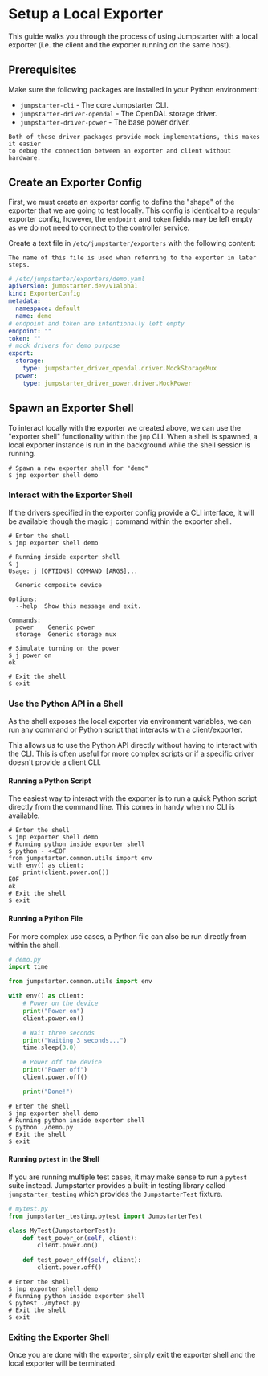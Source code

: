 # Setup a Local Exporter

This guide walks you through the process of using Jumpstarter with a local
exporter (i.e. the client and the exporter running on the same host).

## Prerequisites

Make sure the following packages are installed in your Python environment:
- `jumpstarter-cli` - The core Jumpstarter CLI.
- `jumpstarter-driver-opendal` - The OpenDAL storage driver.
- `jumpstarter-driver-power` - The base power driver.

```{tip}
Both of these driver packages provide mock implementations, this makes it easier
to debug the connection between an exporter and client without hardware.
```

## Create an Exporter Config

First, we must create an exporter config to define the "shape" of the exporter
that we are going to test locally. This config is identical to a regular exporter
config, however, the `endpoint` and `token` fields may be left empty as we do
not need to connect to the controller service.

Create a text file in `/etc/jumpstarter/exporters` with the following content:

```{note}
The name of this file is used when referring to the exporter in later steps.
```

```yaml
# /etc/jumpstarter/exporters/demo.yaml
apiVersion: jumpstarter.dev/v1alpha1
kind: ExporterConfig
metadata:
  namespace: default
  name: demo
# endpoint and token are intentionally left empty
endpoint: ""
token: ""
# mock drivers for demo purpose
export:
  storage:
    type: jumpstarter_driver_opendal.driver.MockStorageMux
  power:
    type: jumpstarter_driver_power.driver.MockPower
```

## Spawn an Exporter Shell

To interact locally with the exporter we created above, we can use the
"exporter shell" functionality within the `jmp` CLI. When a shell is spawned,
a local exporter instance is run in the background while the shell session is
running.

```shell
# Spawn a new exporter shell for "demo"
$ jmp exporter shell demo
```

### Interact with the Exporter Shell

If the drivers specified in the exporter config provide a CLI interface, it will
be available though the magic `j` command within the exporter shell.

```shell
# Enter the shell
$ jmp exporter shell demo

# Running inside exporter shell
$ j
Usage: j [OPTIONS] COMMAND [ARGS]...

  Generic composite device

Options:
  --help  Show this message and exit.

Commands:
  power    Generic power
  storage  Generic storage mux

# Simulate turning on the power
$ j power on
ok

# Exit the shell
$ exit
```

### Use the Python API in a Shell

As the shell exposes the local exporter via environment variables, we can run
any command or Python script that interacts with a client/exporter.

This allows us to use the Python API directly without having to interact with
the CLI. This is often useful for more complex scripts or if a specific driver
doesn't provide a client CLI.

#### Running a Python Script

The easiest way to interact with the exporter is to run a quick Python script
directly from the command line. This comes in handy when no CLI is available.

```shell
# Enter the shell
$ jmp exporter shell demo
# Running python inside exporter shell
$ python - <<EOF
from jumpstarter.common.utils import env
with env() as client:
    print(client.power.on())
EOF
ok
# Exit the shell
$ exit
```

#### Running a Python File

For more complex use cases, a Python file can also be run directly from within
the shell.

```python
# demo.py
import time

from jumpstarter.common.utils import env

with env() as client:
    # Power on the device
    print("Power on")
    client.power.on()

    # Wait three seconds
    print("Waiting 3 seconds...")
    time.sleep(3.0)

    # Power off the device
    print("Power off")
    client.power.off()

    print("Done!")
```

```shell
# Enter the shell
$ jmp exporter shell demo
# Running python inside exporter shell
$ python ./demo.py
# Exit the shell
$ exit
```

#### Running `pytest` in the Shell

If you are running multiple test cases, it may make sense to run a `pytest`
suite instead. Jumpstarter provides a built-in testing library called
`jumpstarter_testing` which provides the `JumpstarterTest` fixture.

```python
# mytest.py
from jumpstarter_testing.pytest import JumpstarterTest

class MyTest(JumpstarterTest):
    def test_power_on(self, client):
        client.power.on()

    def test_power_off(self, client):
        client.power.off()
```

```shell
# Enter the shell
$ jmp exporter shell demo
# Running python inside exporter shell
$ pytest ./mytest.py
# Exit the shell
$ exit
```

### Exiting the Exporter Shell

Once you are done with the exporter, simply exit the exporter shell and the
local exporter will be terminated.
